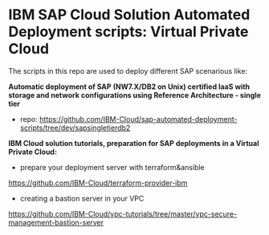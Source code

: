 # IBM SAP Cloud Solution Automated Deployment scripts: Virtual Private Cloud

The scripts in this repo are used to deploy different SAP scenarious like:

**Automatic deployment of SAP (NW7.X/DB2 on Unix) certified IaaS with storage and network configurations using Reference Architecture - single tier**

- repo: 
https://github.com/IBM-Cloud/sap-automated-deployment-scripts/tree/dev/sapsingletierdb2



**IBM Cloud solution tutorials, preparation for SAP deployments in a Virtual Private Cloud:**

- prepare your deployment server with terraform&ansible

https://github.com/IBM-Cloud/terraform-provider-ibm

- creating a bastion server in your VPC

https://github.com/IBM-Cloud/vpc-tutorials/tree/master/vpc-secure-management-bastion-server
